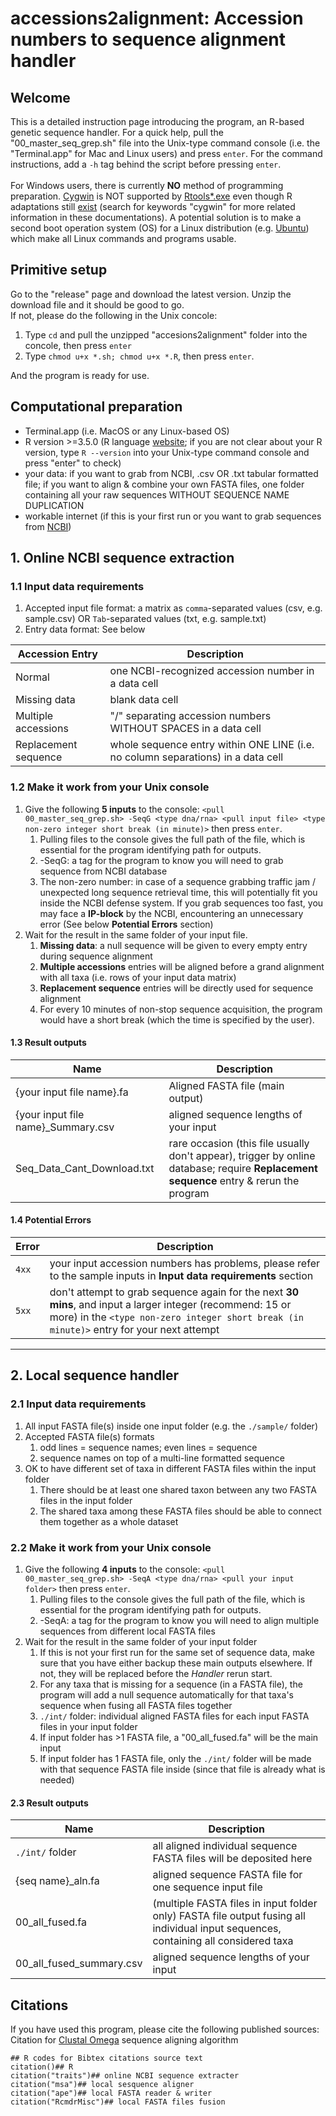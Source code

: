 
# accessions2alignment: Accession numbers to sequence alignment handler

## Welcome

This is a detailed instruction page introducing the program, an R-based genetic sequence handler.  For a quick help, pull the "00_master_seq_grep.sh" file into the Unix-type command console (i.e. the "Terminal.app" for Mac and Linux users) and press `enter`.  For the command instructions, add a `-h` tag behind the script before pressing `enter`.  
&nbsp;  
For Windows users, there is currently **NO** method of programming preparation.  [Cygwin][Cygwin] is NOT supported by [Rtools*.exe][Rtools] even though R adaptations still [exist][adpt] (search for keywords "cygwin" for more related information in these documentations).  A potential solution is to make a second boot operation system (OS) for a Linux distribution (e.g. [Ubuntu][Ubuntu]) which make all Linux commands and programs usable.  

## Primitive setup

Go to the "release" page and download the latest version.  Unzip the download file and it should be good to go.  
If not, please do the following in the Unix concole:

1. Type `cd` and pull the unzipped "accesions2alignment" folder into the concole, then press `enter`
2. Type `chmod u+x *.sh; chmod u+x *.R`, then press `enter`.

And the program is ready for use.

## Computational preparation

* Terminal.app (i.e. MacOS or any Linux-based OS)
* R version >=3.5.0 (R language [website][R]; if you are not clear about your R version, type `R --version` into your Unix-type command console and press "enter" to check)
* your data: if you want to grab from NCBI, .csv OR .txt tabular formatted file; if you want to align & combine your own FASTA files, one folder containing all your raw sequences WITHOUT SEQUENCE NAME DUPLICATION
* workable internet (if this is your first run or you want to grab sequences from [NCBI][NCBI])

## 1. Online NCBI sequence extraction

### 1.1 Input data requirements

1. Accepted input file format: a matrix as `comma`-separated values (csv, e.g. sample.csv) OR `Tab`-separated values (txt, e.g. sample.txt)
2. Entry data format: See below

Accession Entry | Description
--- | ---
Normal | one NCBI-recognized accession number in a data cell
Missing data | blank data cell
Multiple accessions | "/" separating accession numbers WITHOUT SPACES in a data cell
Replacement sequence | whole sequence entry within ONE LINE (i.e. no column separations) in a data cell

### 1.2 Make it work from your Unix console

1. Give the following **5 inputs** to the console: `<pull 00_master_seq_grep.sh> -SeqG <type dna/rna> <pull input file> <type non-zero integer short break (in minute)>` then press `enter`.
   1. Pulling files to the console gives the full path of the file, which is essential for the program identifying path for outputs.
   2. -SeqG: a tag for the program to know you will need to grab sequence from NCBI database
   3. The non-zero number: in case of a sequence grabbing traffic jam / unexpected long sequence retrieval time, this will potentially fit you inside the NCBI defense system.  If you grab sequences too fast, you may face a **IP-block** by the NCBI, encountering an unnecessary error (See below **Potential Errors** section)
2. Wait for the result in the same folder of your input file.
   1. **Missing data**: a null sequence will be given to every empty entry during sequence alignment
   2. **Multiple accessions** entries will be aligned before a grand alignment with all taxa (i.e. rows of your input data matrix)
   3. **Replacement sequence** entries will be directly used for sequence alignment
   4. For every 10 minutes of non-stop sequence acquisition, the program would have a short break (which the time is specified by the user).

#### 1.3 Result outputs

Name | Description
--- | ---
{your input file name}.fa | Aligned FASTA file (main output)
{your input file name}_Summary.csv | aligned sequence lengths of your input
Seq_Data_Cant_Download.txt | rare occasion (this file usually don't appear), trigger by online database; require **Replacement sequence** entry & rerun the program

#### 1.4 Potential Errors

Error | Description
--- | ---
`4xx` | your input accession numbers has problems, please refer to the sample inputs in **Input data requirements** section
`5xx` | don't attempt to grab sequence again for the next **30 mins**, and input a larger integer (recommend: 15 or more) in the `<type non-zero integer short break (in minute)>` entry for your next attempt

***

## 2. Local sequence handler

### 2.1 Input data requirements

1. All input FASTA file(s) inside one input folder (e.g. the `./sample/` folder)
2. Accepted FASTA file(s) formats
   1. odd lines = sequence names; even lines = sequence
   2. sequence names on top of a multi-line formatted sequence
3. OK to have different set of taxa in different FASTA files within the input folder
   1. There should be at least one shared taxon between any two FASTA files in the input folder
   2. The shared taxa among these FASTA files should be able to connect them together as a whole dataset

### 2.2 Make it work from your Unix console

1. Give the following **4 inputs** to the console: `<pull 00_master_seq_grep.sh> -SeqA <type dna/rna> <pull your input folder>` then press `enter`.
   1. Pulling files to the console gives the full path of the file, which is essential for the program identifying path for outputs.
   2. -SeqA: a tag for the program to know you will need to align multiple sequences from different local FASTA files
2. Wait for the result in the same folder of your input folder
   1. If this is not your first run for the same set of sequence data, make sure that you have either backup these main outputs elsewhere.  If not, they will be replaced before the *Handler* rerun start.
   2. For any taxa that is missing for a sequence (in a FASTA file), the program will add a null sequence automatically for that taxa's sequence when fusing all FASTA files together
   3. `./int/` folder: individual aligned FASTA files for each input FASTA files in your input folder
   4. If input folder has >1 FASTA file, a "00_all_fused.fa" will be the main input
   5. If input folder has 1 FASTA file, only the `./int/` folder will be made with that sequence FASTA file inside (since that file is already what is needed)

#### 2.3 Result outputs

Name | Description
--- | ---
`./int/` folder | all aligned individual sequence FASTA files will be deposited here
{seq name}_aln.fa | aligned sequence FASTA file for one sequence input file
00_all_fused.fa | (multiple FASTA files in input folder only) FASTA file output fusing all individual input sequences, containing all considered taxa
00_all_fused_summary.csv | aligned sequence lengths of your input

## Citations

If you have used this program, please cite the following published sources:  
Citation for [Clustal Omega][CO] sequence aligning algorithm  

```{r}
## R codes for Bibtex citations source text
citation()## R
citation("traits")## online NCBI sequence extracter
citation("msa")## local sesquence aligner
citation("ape")## local FASTA reader & writer
citation("RcmdrMisc")## local FASTA files fusion
```

[Cygwin]:https://www.cygwin.com
[Rtools]: https://cran.r-project.org/bin/windows/Rtools/Rtools.txt
[adpt]: https://cran.r-project.org/doc/manuals/r-release/R-admin.pdf
[Ubuntu]: https://www.ubuntu.com/download/desktop
[R]:https://www.r-project.org
[NCBI]:https://www.ncbi.nlm.nih.gov
[CO]:http://msb.embopress.org/content/msb/7/1/539.full.pdf